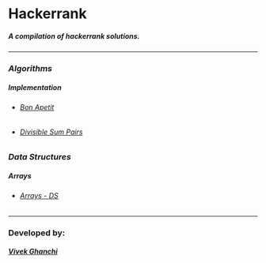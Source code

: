 # Hackerrank
##### A compilation of hackerrank solutions.
---
### _Algorithms_
##### _Implementation_
* ######  [_Bon Apetit_](Algorithms/Implementation/bon-appetit.cpp)
* ###### [_Divisible Sum Pairs_](Algorithms/Implementation/divisible-sum-pairs.cpp)
### _Data Structures_
##### _Arrays_
* ###### [_Arrays - DS_](ds/arrays/arrays-ds.c)
---
### Developed by:
##### [Vivek Ghanchi](https://github.com/vivekghanchi)
